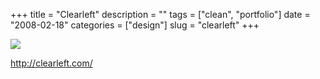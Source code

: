 +++
title = "Clearleft"
description = ""
tags = ["clean", "portfolio"]
date = "2008-02-18"
categories = ["design"]
slug = "clearleft"
+++


 

  <div id="screens-thumbs" class="clearfix">
    <div class="txt-center" id="design-submission"><a href="http://clearleft.com/"><img id='bluga-thumbnail-917' class='bluga-thumbnail large' src='//konigi.com/media/bluga/
wt47f279d9195ba_0.jpg'/></a></div>  
  </div>   
<p><a href="http://clearleft.com/">http://clearleft.com/</a></p>




